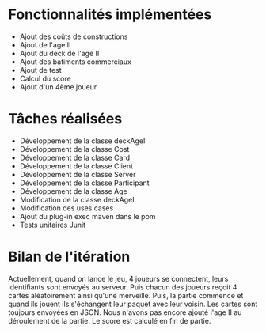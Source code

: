 # Fonctionnalités implémentées
* Ajout des coûts de constructions
* Ajout de l'age II
* Ajout du deck de l'age II
* Ajout des batiments commerciaux
* Ajout de test
* Calcul du score
* Ajout d'un 4ème joueur

# Tâches réalisées
* Développement de la classe deckAgeII
* Développement de la classe Cost
* Développement de la classe Card
* Développement de la classe Client
* Développement de la classe Server
* Développement de la classe Participant
* Développement de la classe Age
* Modification de la classe deckAgeI
* Modification des uses cases
* Ajout du plug-in exec maven dans le pom
* Tests unitaires Junit

# Bilan de l'itération
Actuellement, quand on lance le jeu, 4 joueurs se connectent, leurs identifiants sont envoyés au serveur. Puis chacun des joueurs reçoit 4 cartes aléatoirement ainsi qu'une merveille.
Puis, la partie commence et quand ils jouent ils s'échangent leur paquet avec leur voisin. Les cartes sont toujours envoyées en JSON.
Nous n'avons pas encore ajouté l'age II au déroulement de la partie.
Le score est calculé en fin de partie.
